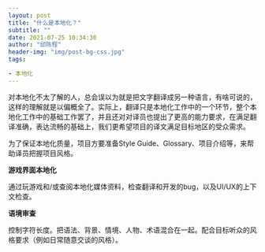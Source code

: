 ```yaml
---
layout: post
title: "什么是本地化？"
subtitle: ""
date: 2021-07-25 10:34:30
author: "邱陈程"
header-img: "img/post-bg-css.jpg"
tags:

- 本地化
---
```


对本地化不太了解的人，总会误以为就是把文字翻译成另一种语言，有啥可说的，这样的理解就是以偏概全了。实际上，翻译只是本地化工作中的一个环节，整个本地化工作中的基础工作罢了，并且还对对译员也提出了更高的能力要求，在满足翻译准确，表达流畅的基础上，我们更希望项目的译文满足目标地区的受众需求。

为了保证本地化质量，项目方要准备Style Guide、Glossary、项目介绍等，来帮助译员把握项目风格。

**游戏界面本地化**

通过玩游戏和/或查阅本地化媒体资料，检查翻译和开发的bug，以及UI/UX的上下文检查。

**语境审查**

控制字符长度。把语法、背景、情境、人物、术语混合在一起。配合目标听众的风格要求（例如日常随意交谈的风格）。



